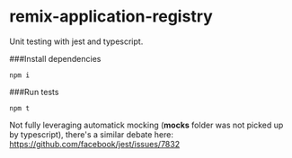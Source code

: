 # remix-application-registry

Unit testing with jest and typescript.

###Install dependencies
```
npm i
```

###Run tests
```
npm t
```

Not fully leveraging automatick mocking (__mocks__ folder was not picked up by typescript), there's a similar debate here:
https://github.com/facebook/jest/issues/7832

